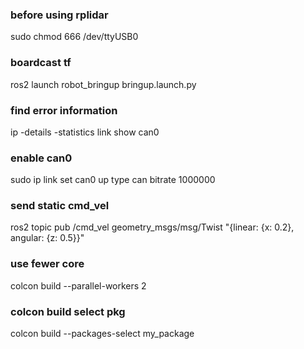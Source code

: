 ### before using rplidar 
sudo chmod 666 /dev/ttyUSB0

### boardcast tf
ros2 launch robot_bringup bringup.launch.py

### find error information
ip -details -statistics link show can0

### enable can0
sudo ip link set can0 up type can bitrate 1000000

### send static cmd_vel
ros2 topic pub /cmd_vel geometry_msgs/msg/Twist "{linear: {x: 0.2}, angular: {z: 0.5}}"

### use fewer core
colcon build --parallel-workers 2

### colcon build select pkg
colcon build --packages-select my_package

	
